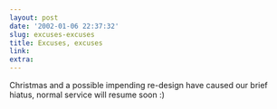 ```yaml
---
layout: post
date: '2002-01-06 22:37:32'
slug: excuses-excuses
title: Excuses, excuses
link: 
extra: 
---
```


Christmas and a possible impending re-design have caused our brief hiatus, normal service will resume soon :)